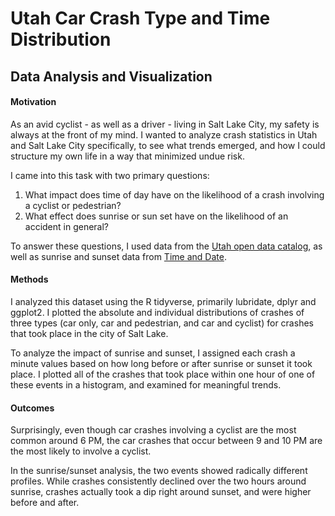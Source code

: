 # Utah Car Crash Type and Time Distribution 
## Data Analysis and Visualization

#### Motivation
As an avid cyclist - as well as a driver -  living in Salt Lake City, my safety is always at the front of my mind. I wanted to analyze crash statistics in Utah and Salt Lake City specifically, to see what trends emerged, and how I could structure my own life in a way that minimized undue risk.

I came into this task with two primary questions:
1. What impact does time of day have on the likelihood of a crash involving a cyclist or pedestrian?
2. What effect does sunrise or sun set have on the likelihood of an accident in general?

To answer these questions, I used data from the [Utah open data catalog](https://opendata.utah.gov/Public-Safety/State-of-Utah-Crash-Data-2015-2019/7ihm-46s4), as well as sunrise and sunset data from [Time and Date](https://www.timeanddate.com/sun/usa/salt-lake-city).

#### Methods
I analyzed this dataset using the R tidyverse, primarily lubridate, dplyr and ggplot2. I plotted the absolute and individual distributions of crashes of three types (car only, car and pedestrian, and car and cyclist) for crashes that took place in the city of Salt Lake. 

To analyze the impact of sunrise and sunset, I assigned each crash a minute values based on how long before or after sunrise or sunset it took place. I plotted all of the crashes that took place within one hour of one of these events in a histogram, and examined for meaningful trends.

#### Outcomes
Surprisingly, even though car crashes involving a cyclist are the most common around 6 PM, the car crashes that occur between 9 and 10 PM are the most likely to involve a cyclist.

In the sunrise/sunset analysis, the two events showed radically different profiles. While crashes consistently declined over the two hours around sunrise, crashes actually took a dip right around sunset, and were higher before and after.
